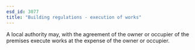 ```yaml
---
esd_id: 3077
title: "Building regulations - execution of works"
---
```


A local authority may, with the agreement of the owner or occupier of the premises execute works at the expense of the owner or occupier.

